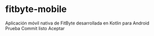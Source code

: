 # fitbyte-mobile
Aplicación móvil nativa de FitByte desarrollada en Kotlin para Android
Prueba
Commit
listo
Aceptar
